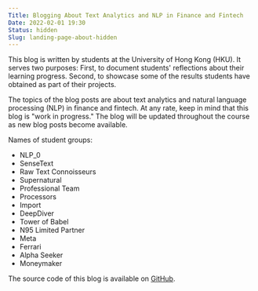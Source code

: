 ```yaml
---
Title: Blogging About Text Analytics and NLP in Finance and Fintech
Date: 2022-02-01 19:30
Status: hidden
Slug: landing-page-about-hidden
---
```


This blog is written by students at the University of Hong Kong
(HKU). It serves two purposes: First, to document students'
reflections about their learning progress. Second, to showcase some of
the results students have obtained as part of their projects.

The topics of the blog posts are about text analytics and natural
language processing (NLP) in finance and fintech. At any rate, keep in
mind that this blog is "work in progress." The blog will be updated
throughout the course as new blog posts become available.

Names of student groups:

  * NLP_0
  * SenseText
  * Raw Text Connoisseurs
  * Supernatural
  * Professional Team
  * Processors
  * Import
  * DeepDiver
  * Tower of Babel
  * N95 Limited Partner
  * Meta
  * Ferrari
  * Alpha Seeker
  * Moneymaker

The source code of this blog is available on
[GitHub](https://github.com/buehlmaier/MFIN7036-student-blog-2022-02).
